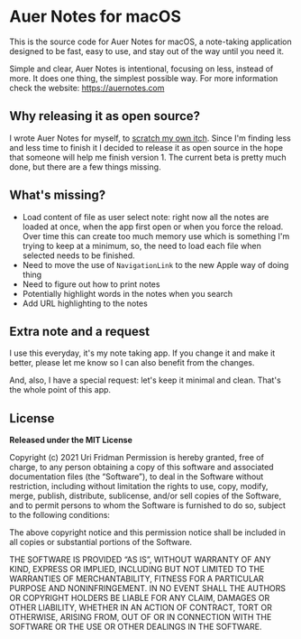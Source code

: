 # Auer Notes for macOS

This is the source code for Auer Notes for macOS, a note-taking application designed to be fast, easy to use, and stay out of the way until you need it.

Simple and clear, Auer Notes is intentional, focusing on less, instead of more. It does one thing, the simplest possible way. For more information check the website: https://auernotes.com

## Why releasing it as open source?

I wrote Auer Notes for myself, to [scratch my own itch](https://auernotes.com/why). Since I'm finding less and less time to finish it I decided to release it as open source in the hope that someone will help me finish version 1. The current beta is pretty much done, but there are a few things missing.

## What's missing?

* Load content of file as user select note: right now all the notes are loaded at once, when the app first open or when you force the reload. Over time this can create too much memory use which is something I'm trying to keep at a minimum, so, the need to load each file when selected needs to be finished.
* Need to move the use of `NavigationLink` to the new Apple way of doing thing
* Need to figure out how to print notes
* Potentially highlight words in the notes when you search
* Add URL highlighting to the notes

## Extra note and a request

I use this everyday, it's my note taking app. If you change it and make it better, please let me know so I can also benefit from the changes.

And, also, I have a special request: let's keep it minimal and clean. That's the whole point of this app.

## License

**Released under the MIT License**

Copyright (c) 2021 Uri Fridman
Permission is hereby granted, free of charge, to any person obtaining a copy of this software and associated documentation files (the “Software”), to deal in the Software without restriction, including without limitation the rights to use, copy, modify, merge, publish, distribute, sublicense, and/or sell copies of the Software, and to permit persons to whom the Software is furnished to do so, subject to the following conditions:

The above copyright notice and this permission notice shall be included in all copies or substantial portions of the Software.

THE SOFTWARE IS PROVIDED “AS IS”, WITHOUT WARRANTY OF ANY KIND, EXPRESS OR IMPLIED, INCLUDING BUT NOT LIMITED TO THE WARRANTIES OF MERCHANTABILITY, FITNESS FOR A PARTICULAR PURPOSE AND NONINFRINGEMENT. IN NO EVENT SHALL THE AUTHORS OR COPYRIGHT HOLDERS BE LIABLE FOR ANY CLAIM, DAMAGES OR OTHER LIABILITY, WHETHER IN AN ACTION OF CONTRACT, TORT OR OTHERWISE, ARISING FROM, OUT OF OR IN CONNECTION WITH THE SOFTWARE OR THE USE OR OTHER DEALINGS IN THE SOFTWARE.
